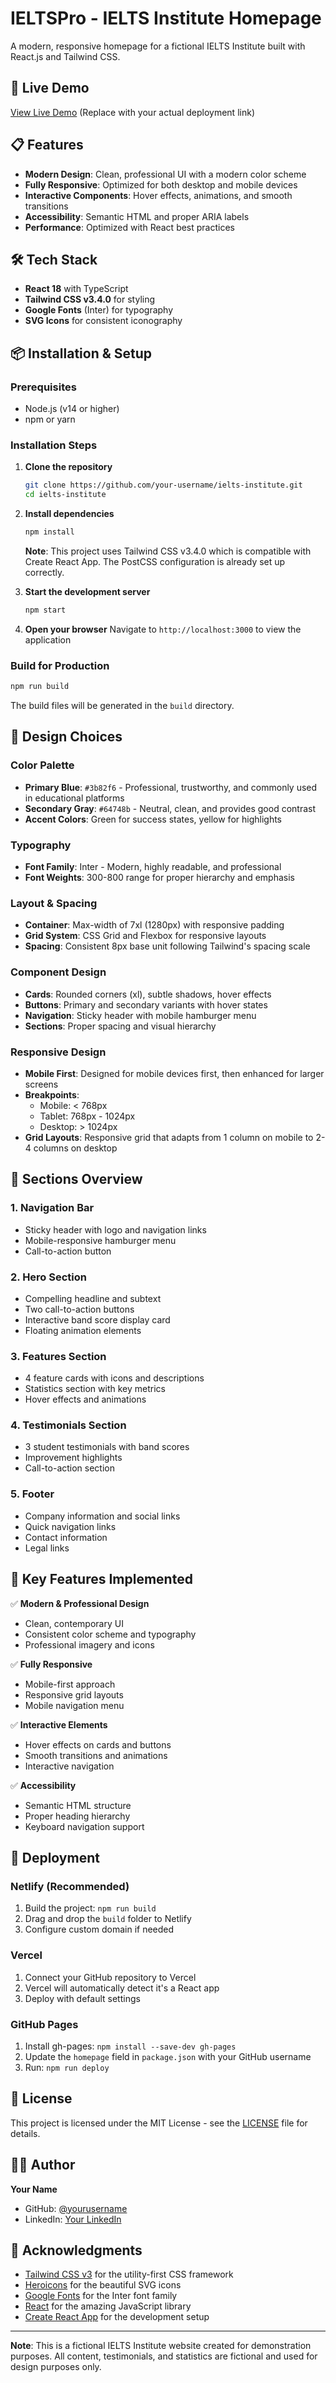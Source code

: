 # IELTSPro - IELTS Institute Homepage

A modern, responsive homepage for a fictional IELTS Institute built with React.js and Tailwind CSS.

## 🚀 Live Demo

[View Live Demo](https://your-demo-link.com) (Replace with your actual deployment link)

## 📋 Features

- **Modern Design**: Clean, professional UI with a modern color scheme
- **Fully Responsive**: Optimized for both desktop and mobile devices
- **Interactive Components**: Hover effects, animations, and smooth transitions
- **Accessibility**: Semantic HTML and proper ARIA labels
- **Performance**: Optimized with React best practices

## 🛠️ Tech Stack

- **React 18** with TypeScript
- **Tailwind CSS v3.4.0** for styling
- **Google Fonts** (Inter) for typography
- **SVG Icons** for consistent iconography

## 📦 Installation & Setup

### Prerequisites

- Node.js (v14 or higher)
- npm or yarn

### Installation Steps

1. **Clone the repository**
   ```bash
   git clone https://github.com/your-username/ielts-institute.git
   cd ielts-institute
   ```

2. **Install dependencies**
   ```bash
   npm install
   ```
   
   **Note**: This project uses Tailwind CSS v3.4.0 which is compatible with Create React App. The PostCSS configuration is already set up correctly.

3. **Start the development server**
   ```bash
   npm start
   ```

4. **Open your browser**
   Navigate to `http://localhost:3000` to view the application

### Build for Production

```bash
npm run build
```

The build files will be generated in the `build` directory.

## 🎨 Design Choices

### Color Palette
- **Primary Blue**: `#3b82f6` - Professional, trustworthy, and commonly used in educational platforms
- **Secondary Gray**: `#64748b` - Neutral, clean, and provides good contrast
- **Accent Colors**: Green for success states, yellow for highlights

### Typography
- **Font Family**: Inter - Modern, highly readable, and professional
- **Font Weights**: 300-800 range for proper hierarchy and emphasis

### Layout & Spacing
- **Container**: Max-width of 7xl (1280px) with responsive padding
- **Grid System**: CSS Grid and Flexbox for responsive layouts
- **Spacing**: Consistent 8px base unit following Tailwind's spacing scale

### Component Design
- **Cards**: Rounded corners (xl), subtle shadows, hover effects
- **Buttons**: Primary and secondary variants with hover states
- **Navigation**: Sticky header with mobile hamburger menu
- **Sections**: Proper spacing and visual hierarchy

### Responsive Design
- **Mobile First**: Designed for mobile devices first, then enhanced for larger screens
- **Breakpoints**: 
  - Mobile: < 768px
  - Tablet: 768px - 1024px
  - Desktop: > 1024px
- **Grid Layouts**: Responsive grid that adapts from 1 column on mobile to 2-4 columns on desktop

## 📱 Sections Overview

### 1. Navigation Bar
- Sticky header with logo and navigation links
- Mobile-responsive hamburger menu
- Call-to-action button

### 2. Hero Section
- Compelling headline and subtext
- Two call-to-action buttons
- Interactive band score display card
- Floating animation elements

### 3. Features Section
- 4 feature cards with icons and descriptions
- Statistics section with key metrics
- Hover effects and animations

### 4. Testimonials Section
- 3 student testimonials with band scores
- Improvement highlights
- Call-to-action section

### 5. Footer
- Company information and social links
- Quick navigation links
- Contact information
- Legal links

## 🎯 Key Features Implemented

✅ **Modern & Professional Design**
- Clean, contemporary UI
- Consistent color scheme and typography
- Professional imagery and icons

✅ **Fully Responsive**
- Mobile-first approach
- Responsive grid layouts
- Mobile navigation menu

✅ **Interactive Elements**
- Hover effects on cards and buttons
- Smooth transitions and animations
- Interactive navigation

✅ **Accessibility**
- Semantic HTML structure
- Proper heading hierarchy
- Keyboard navigation support

## 🚀 Deployment

### Netlify (Recommended)
1. Build the project: `npm run build`
2. Drag and drop the `build` folder to Netlify
3. Configure custom domain if needed

### Vercel
1. Connect your GitHub repository to Vercel
2. Vercel will automatically detect it's a React app
3. Deploy with default settings

### GitHub Pages
1. Install gh-pages: `npm install --save-dev gh-pages`
2. Update the `homepage` field in `package.json` with your GitHub username
3. Run: `npm run deploy`

## 📄 License

This project is licensed under the MIT License - see the [LICENSE](LICENSE) file for details.

## 👨‍💻 Author

**Your Name**
- GitHub: [@yourusername](https://github.com/yourusername)
- LinkedIn: [Your LinkedIn](https://linkedin.com/in/yourprofile)

## 🙏 Acknowledgments

- [Tailwind CSS v3](https://tailwindcss.com/) for the utility-first CSS framework
- [Heroicons](https://heroicons.com/) for the beautiful SVG icons
- [Google Fonts](https://fonts.google.com/) for the Inter font family
- [React](https://reactjs.org/) for the amazing JavaScript library
- [Create React App](https://create-react-app.dev/) for the development setup

---

**Note**: This is a fictional IELTS Institute website created for demonstration purposes. All content, testimonials, and statistics are fictional and used for design purposes only.